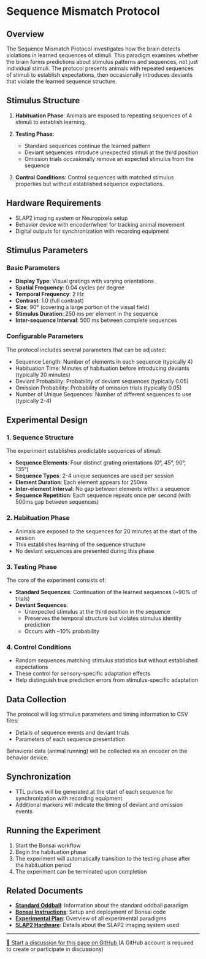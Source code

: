 # Sequence Mismatch Protocol

## Overview

The Sequence Mismatch Protocol investigates how the brain detects violations in learned sequences of stimuli. This paradigm examines whether the brain forms predictions about stimulus patterns and sequences, not just individual stimuli. The protocol presents animals with repeated sequences of stimuli to establish expectations, then occasionally introduces deviants that violate the learned sequence structure.

## Stimulus Structure

1. **Habituation Phase**: Animals are exposed to repeating sequences of 4 stimuli to establish learning.

2. **Testing Phase**: 
   - Standard sequences continue the learned pattern
   - Deviant sequences introduce unexpected stimuli at the third position
   - Omission trials occasionally remove an expected stimulus from the sequence

3. **Control Conditions**: Control sequences with matched stimulus properties but without established sequence expectations.

## Hardware Requirements

- SLAP2 imaging system or Neuropixels setup
- Behavior device with encoder/wheel for tracking animal movement
- Digital outputs for synchronization with recording equipment

## Stimulus Parameters

### Basic Parameters
- **Display Type**: Visual gratings with varying orientations
- **Spatial Frequency**: 0.04 cycles per degree
- **Temporal Frequency**: 2 Hz 
- **Contrast**: 1.0 (full contrast)
- **Size**: 90° (covering a large portion of the visual field)
- **Stimulus Duration**: 250 ms per element in the sequence
- **Inter-sequence Interval**: 500 ms between complete sequences

### Configurable Parameters
The protocol includes several parameters that can be adjusted:
- Sequence Length: Number of elements in each sequence (typically 4)
- Habituation Time: Minutes of habituation before introducing deviants (typically 20 minutes)
- Deviant Probability: Probability of deviant sequences (typically 0.05)
- Omission Probability: Probability of omission trials (typically 0.05)
- Number of Unique Sequences: Number of different sequences to use (typically 2-4)

## Experimental Design

### 1. Sequence Structure
The experiment establishes predictable sequences of stimuli:

- **Sequence Elements**: Four distinct grating orientations (0°, 45°, 90°, 135°) 
- **Sequence Types**: 2-4 unique sequences are used per session
- **Element Duration**: Each element appears for 250ms
- **Inter-element Interval**: No gap between elements within a sequence
- **Sequence Repetition**: Each sequence repeats once per second (with 500ms gap between sequences)

### 2. Habituation Phase
- Animals are exposed to the sequences for 20 minutes at the start of the session
- This establishes learning of the sequence structure
- No deviant sequences are presented during this phase

### 3. Testing Phase
The core of the experiment consists of:

- **Standard Sequences**: Continuation of the learned sequences (~90% of trials)
- **Deviant Sequences**: 
  - Unexpected stimulus at the third position in the sequence
  - Preserves the temporal structure but violates stimulus identity prediction
  - Occurs with ~10% probability

### 4. Control Conditions
- Random sequences matching stimulus statistics but without established expectations
- These control for sensory-specific adaptation effects
- Help distinguish true prediction errors from stimulus-specific adaptation

## Data Collection

The protocol will log stimulus parameters and timing information to CSV files:
- Details of sequence events and deviant trials
- Parameters of each sequence presentation

Behavioral data (animal running) will be collected via an encoder on the behavior device.

## Synchronization
- TTL pulses will be generated at the start of each sequence for synchronization with recording equipment
- Additional markers will indicate the timing of deviant and omission events

## Running the Experiment
1. Start the Bonsai workflow
2. Begin the habituation phase
3. The experiment will automatically transition to the testing phase after the habituation period
4. The experiment can be terminated upon completion

## Related Documents

- **[Standard Oddball](standard-oddball.md)**: Information about the standard oddball paradigm
- **[Bonsai Instructions](bonsai_instructions.md)**: Setup and deployment of Bonsai code
- **[Experimental Plan](../experimental-plan.md)**: Overview of all experimental paradigms
- **[SLAP2 Hardware](../hardware/allen_institute_slap2_hardware.md)**: Details about the SLAP2 imaging system used

<!-- DISCUSSION_LINK_START -->
<div class="discussion-link">
    <hr>
    <p>
        <a href="https://github.com/allenneuraldynamics/openscope-community-predictive-processing/discussions/new?category=q-a&title=Discussion%3A%20stimuli/sequence-mismatch" target="_blank">
            💬 Start a discussion for this page on GitHub
        </a>
        <span class="note">(A GitHub account is required to create or participate in discussions)</span>
    </p>
</div>
<!-- DISCUSSION_LINK_END -->
